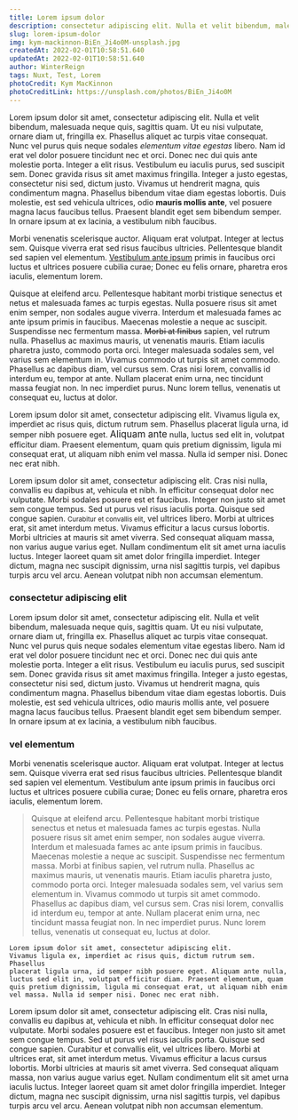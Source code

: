 ```yaml
---
title: Lorem ipsum dolor
description: consectetur adipiscing elit. Nulla et velit bibendum, malesuada neque quis consectetur adipiscing elit. Nulla et velit bibendum, malesuada neque quis
slug: lorem-ipsum-dolor
img: kym-mackinnon-BiEn_Ji4o0M-unsplash.jpg
createdAt: 2022-02-01T10:58:51.640
updatedAt: 2022-02-01T10:58:51.640
author: WinterReign
tags: Nuxt, Test, Lorem
photoCredit: Kym MacKinnon
photoCreditLink: https://unsplash.com/photos/BiEn_Ji4o0M
---
```


Lorem ipsum dolor sit amet, consectetur adipiscing elit. Nulla et velit bibendum, malesuada neque quis, sagittis quam. Ut eu nisi vulputate, ornare diam ut, fringilla ex. Phasellus aliquet ac turpis vitae consequat. Nunc vel purus quis neque sodales <em>elementum vitae egestas</em> libero. Nam id erat vel dolor posuere tincidunt nec et orci. Donec nec dui quis ante molestie porta. Integer a elit risus. Vestibulum eu iaculis purus, sed suscipit sem. Donec gravida risus sit amet maximus fringilla. Integer a justo egestas, consectetur nisi sed, dictum justo. Vivamus ut hendrerit magna, quis condimentum magna. Phasellus bibendum vitae diam egestas lobortis. Duis molestie, est sed vehicula ultrices, odio <strong>mauris mollis ante</strong>, vel posuere magna lacus faucibus tellus. Praesent blandit eget sem bibendum semper. In ornare ipsum at ex lacinia, a vestibulum nibh faucibus.

Morbi venenatis scelerisque auctor. Aliquam erat volutpat. Integer at lectus sem. Quisque viverra erat sed risus faucibus ultricies. Pellentesque blandit sed sapien vel elementum. <u>Vestibulum ante ipsum</u> primis in faucibus orci luctus et ultrices posuere cubilia curae; Donec eu felis ornare, pharetra eros iaculis, elementum lorem.

Quisque at eleifend arcu. Pellentesque habitant morbi tristique senectus et netus et malesuada fames ac turpis egestas. Nulla posuere risus sit amet enim semper, non sodales augue viverra. Interdum et malesuada fames ac ante ipsum primis in faucibus. Maecenas molestie a neque ac suscipit. Suspendisse nec fermentum massa. <s>Morbi at finibus</s> sapien, vel rutrum nulla. Phasellus ac maximus mauris, ut venenatis mauris. Etiam iaculis pharetra justo, commodo porta orci. Integer malesuada sodales sem, vel varius sem elementum in. Vivamus commodo ut turpis sit amet commodo. Phasellus ac dapibus diam, vel cursus sem. Cras nisi lorem, convallis id interdum eu, tempor at ante. Nullam placerat enim urna, nec tincidunt massa feugiat non. In nec imperdiet purus. Nunc lorem tellus, venenatis ut consequat eu, luctus at dolor.

Lorem ipsum dolor sit amet, consectetur adipiscing elit. Vivamus ligula ex, imperdiet ac risus quis, dictum rutrum sem. Phasellus placerat ligula urna, id semper nibh posuere eget. <big>Aliquam ante</big> nulla, luctus sed elit in, volutpat efficitur diam. Praesent elementum, quam quis pretium dignissim, ligula mi consequat erat, ut aliquam nibh enim vel massa. Nulla id semper nisi. Donec nec erat nibh.

Lorem ipsum dolor sit amet, consectetur adipiscing elit. Cras nisi nulla, convallis eu dapibus at, vehicula et nibh. In efficitur consequat dolor nec vulputate. Morbi sodales posuere est et faucibus. Integer non justo sit amet sem congue tempus. Sed ut purus vel risus iaculis porta. Quisque sed congue sapien. <small>Curabitur et convallis elit</small>, vel ultrices libero. Morbi at ultrices erat, sit amet interdum metus. Vivamus efficitur a lacus cursus lobortis. Morbi ultricies at mauris sit amet viverra. Sed consequat aliquam massa, non varius augue varius eget. Nullam condimentum elit sit amet urna iaculis luctus. Integer laoreet quam sit amet dolor fringilla imperdiet. Integer dictum, magna nec suscipit dignissim, urna nisl sagittis turpis, vel dapibus turpis arcu vel arcu. Aenean volutpat nibh non accumsan elementum.

<h3>consectetur adipiscing elit</h3>
Lorem ipsum dolor sit amet, consectetur adipiscing elit. Nulla et velit bibendum, malesuada neque quis, sagittis quam. Ut eu nisi vulputate, ornare diam ut, fringilla ex. Phasellus aliquet ac turpis vitae consequat. Nunc vel purus quis neque sodales elementum vitae egestas libero. Nam id erat vel dolor posuere tincidunt nec et orci. Donec nec dui quis ante molestie porta. Integer a elit risus. Vestibulum eu iaculis purus, sed suscipit sem. Donec gravida risus sit amet maximus fringilla. Integer a justo egestas, consectetur nisi sed, dictum justo. Vivamus ut hendrerit magna, quis condimentum magna. Phasellus bibendum vitae diam egestas lobortis. Duis molestie, est sed vehicula ultrices, odio mauris mollis ante, vel posuere magna lacus faucibus tellus. Praesent blandit eget sem bibendum semper. In ornare ipsum at ex lacinia, a vestibulum nibh faucibus.

<h3>vel elementum</h3>
Morbi venenatis scelerisque auctor. Aliquam erat volutpat. Integer at lectus sem. Quisque viverra erat sed risus faucibus ultricies. Pellentesque blandit sed sapien vel elementum. Vestibulum ante ipsum primis in faucibus orci luctus et ultrices posuere cubilia curae; Donec eu felis ornare, pharetra eros iaculis, elementum lorem.

<blockquote>Quisque at eleifend arcu. Pellentesque habitant morbi tristique senectus et netus et malesuada fames ac turpis egestas. Nulla posuere risus sit amet enim semper, non sodales augue viverra. Interdum et malesuada fames ac ante ipsum primis in faucibus. Maecenas molestie a neque ac suscipit. Suspendisse nec fermentum massa. Morbi at finibus sapien, vel rutrum nulla. Phasellus ac maximus mauris, ut venenatis mauris. Etiam iaculis pharetra justo, commodo porta orci. Integer malesuada sodales sem, vel varius sem elementum in. Vivamus commodo ut turpis sit amet commodo. Phasellus ac dapibus diam, vel cursus sem. Cras nisi lorem, convallis id interdum eu, tempor at ante. Nullam placerat enim urna, nec tincidunt massa feugiat non. In nec imperdiet purus. Nunc lorem tellus, venenatis ut consequat eu, luctus at dolor.</blockquote>

<code>Lorem ipsum dolor sit amet, consectetur adipiscing elit. Vivamus ligula ex, imperdiet ac risus quis, dictum rutrum sem. Phasellus placerat ligula urna, id semper nibh posuere eget. Aliquam ante nulla, luctus sed elit in, volutpat efficitur diam. Praesent elementum, quam quis pretium dignissim, ligula mi consequat erat, ut aliquam nibh enim vel massa. Nulla id semper nisi. Donec nec erat nibh.</code>

Lorem ipsum dolor sit amet, consectetur adipiscing elit. Cras nisi nulla, convallis eu dapibus at, vehicula et nibh. In efficitur consequat dolor nec vulputate. Morbi sodales posuere est et faucibus. Integer non justo sit amet sem congue tempus. Sed ut purus vel risus iaculis porta. Quisque sed congue sapien. Curabitur et convallis elit, vel ultrices libero. Morbi at ultrices erat, sit amet interdum metus. Vivamus efficitur a lacus cursus lobortis. Morbi ultricies at mauris sit amet viverra. Sed consequat aliquam massa, non varius augue varius eget. Nullam condimentum elit sit amet urna iaculis luctus. Integer laoreet quam sit amet dolor fringilla imperdiet. Integer dictum, magna nec suscipit dignissim, urna nisl sagittis turpis, vel dapibus turpis arcu vel arcu. Aenean volutpat nibh non accumsan elementum.
